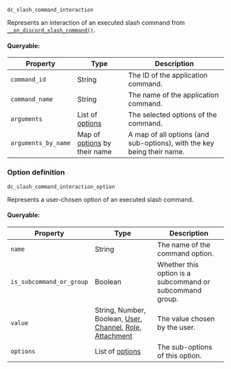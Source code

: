 `dc_slash_command_interaction`

Represents an interaction of an executed slash command from [`__on_discord_slash_command()`](/events/discord-slash-command.md).

#### Queryable:

| Property             | Type                                                                                                | Description                                                            |
|----------------------|-----------------------------------------------------------------------------------------------------|------------------------------------------------------------------------|
| `command_id`         | String                                                                                              | The ID of the application command.                                     |
| `command_name`       | String                                                                                              | The name of the application command.                                   |
| `arguments`          | List of [options](/values/interactions/slash-command-interaction.md#option-definition)              | The selected options of the command.                                   |
| `arguments_by_name`  | Map of [options](/values/interactions/slash-command-interaction.md#option-definition) by their name | A map of all options (and sub-options), with the key being their name. |

### Option definition

`dc_slash_command_interaction_option`

Represents a user-chosen option of an executed slash command.

#### Queryable:

| Property                 | Type                                                                                                                                          | Description                                              |
|--------------------------|-----------------------------------------------------------------------------------------------------------------------------------------------|----------------------------------------------------------|
| `name`                   | String                                                                                                                                        | The name of the command option.                          |
| `is_subcommand_or_group` | Boolean                                                                                                                                       | Whether this option is a subcommand or subcommand group. |
| `value`                  | String, Number, Boolean, [User](/values/user.md), [Channel](/values/channel.md), [Role](/values/role.md), [Attachment](/values/attachment.md) | The value chosen by the user.                            |
| `options`                | List of [options](/values/interactions/slash-command-interaction.md#option-definition)                                                        | The sub-options of this option.                          |